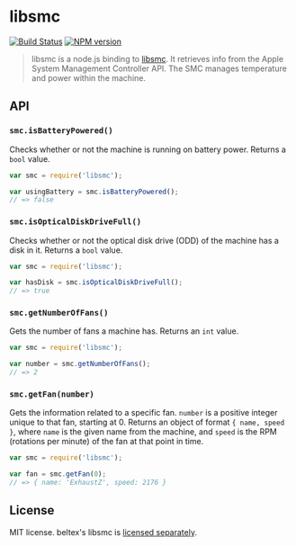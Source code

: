 # libsmc

[![Build Status](https://travis-ci.org/brendanashworth/libsmc.svg?branch=master)](https://travis-ci.org/brendanashworth/libsmc)
[![NPM version](https://badge.fury.io/js/libsmc.svg)](http://badge.fury.io/js/libsmc)

> libsmc is a node.js binding to [libsmc](https://github.com/beltex/libsmc).
It retrieves info from the Apple System Management Controller API. The SMC
manages temperature and power within the machine.

## API

### `smc.isBatteryPowered()`
Checks whether or not the machine is running on battery power. Returns a
`bool` value.

```javascript
var smc = require('libsmc');

var usingBattery = smc.isBatteryPowered();
// => false
```

### `smc.isOpticalDiskDriveFull()`
Checks whether or not the optical disk drive (ODD) of the machine has a disk
in it. Returns a `bool` value.

```javascript
var smc = require('libsmc');

var hasDisk = smc.isOpticalDiskDriveFull();
// => true
```

### `smc.getNumberOfFans()`
Gets the number of fans a machine has. Returns an `int` value.

```javascript
var smc = require('libsmc');

var number = smc.getNumberOfFans();
// => 2
```

### `smc.getFan(number)`
Gets the information related to a specific fan. `number` is a positive integer
unique to that fan, starting at 0. Returns an object of format
`{ name, speed }`, where `name` is the given name from the machine, and `speed`
is the RPM (rotations per minute) of the fan at that point in time.

```javascript
var smc = require('libsmc');

var fan = smc.getFan(0);
// => { name: 'ExhaustZ', speed: 2176 }
```

## License
MIT license. beltex's libsmc is [licensed separately](./deps/libsmc/LICENSE).
